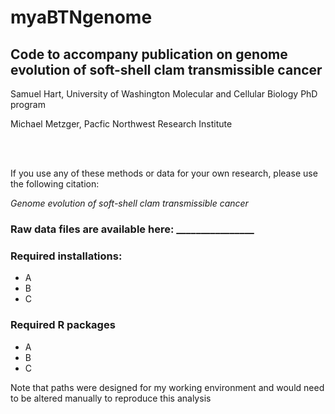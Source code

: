 # myaBTNgenome
## Code to accompany publication on genome evolution of soft-shell clam transmissible cancer
Samuel Hart, University of Washington Molecular and Cellular Biology PhD program

Michael Metzger, Pacfic Northwest Research Institute

<br/><br/>

If you use any of these methods or data for your own research, please use the following citation:

*Genome evolution of soft-shell clam transmissible cancer*

### Raw data files are available here: ________________

### Required installations:
* A
* B
* C


### Required R packages
* A
* B
* C

Note that paths were designed for my working environment and would need to be altered manually to reproduce this analysis
